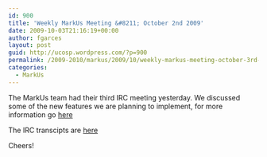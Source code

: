 ```yaml
---
id: 900
title: 'Weekly MarkUs Meeting &#8211; October 2nd 2009'
date: 2009-10-03T21:16:19+00:00
author: fgarces
layout: post
guid: http://ucosp.wordpress.com/?p=900
permalink: /2009-2010/markus/2009/10/weekly-markus-meeting-october-3rd-2009/
categories:
  - MarkUs
---
```

The MarkUs team had their third IRC meeting yesterday. We discussed some of the new features we are planning to implement, for more information go [here](http://blog.markusproject.org/?p=466)

The IRC transcipts are [here](http://www.cs.toronto.edu/~mconley/irc/markus/markus20091002_pg1.html)

Cheers!